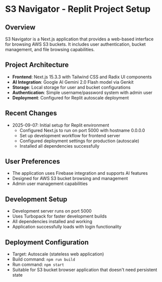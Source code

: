 # S3 Navigator - Replit Project Setup

## Overview
S3 Navigator is a Next.js application that provides a web-based interface for browsing AWS S3 buckets. It includes user authentication, bucket management, and file browsing capabilities.

## Project Architecture
- **Frontend**: Next.js 15.3.3 with Tailwind CSS and Radix UI components
- **AI Integration**: Google AI Gemini 2.0 Flash model via Genkit
- **Storage**: Local storage for user and bucket configurations
- **Authentication**: Simple username/password system with admin user
- **Deployment**: Configured for Replit autoscale deployment

## Recent Changes
- 2025-09-07: Initial setup for Replit environment
  - Configured Next.js to run on port 5000 with hostname 0.0.0.0
  - Set up development workflow for frontend server
  - Configured deployment settings for production (autoscale)
  - Installed all dependencies successfully

## User Preferences
- The application uses Firebase integration and supports AI features
- Designed for AWS S3 bucket browsing and management
- Admin user management capabilities

## Development Setup
- Development server runs on port 5000
- Uses Turbopack for faster development builds
- All dependencies installed and working
- Application successfully loads with login functionality

## Deployment Configuration
- Target: Autoscale (stateless web application)
- Build command: `npm run build`
- Run command: `npm start`
- Suitable for S3 bucket browser application that doesn't need persistent state